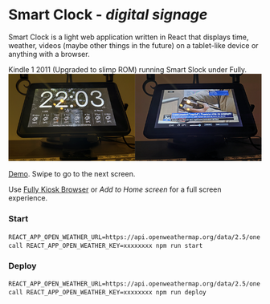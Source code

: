 # Smart Clock - _digital signage_

Smart Clock is a light web application written in React that displays time, weather, videos (maybe other things in the future) on a tablet-like device or anything with a browser. 

Kindle 1 2011 (Upgraded to slimp ROM) running Smart Slock under Fully.
<img src="screen.png">

[Demo](https://sonictruth.github.io/smart-clock/). Swipe to go to the next screen.

Use [Fully Kiosk Browser](https://www.fully-kiosk.com/#get-kiosk-apps) or 
_Add to Home screen_ for a full screen experience.

### Start
```REACT_APP_OPEN_WEATHER_URL=https://api.openweathermap.org/data/2.5/onecall REACT_APP_OPEN_WEATHER_KEY=xxxxxxxx npm run start```

### Deploy
```REACT_APP_OPEN_WEATHER_URL=https://api.openweathermap.org/data/2.5/onecall REACT_APP_OPEN_WEATHER_KEY=xxxxxxxx npm run deploy```
